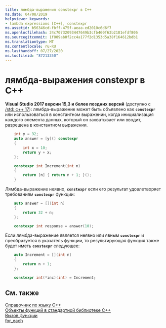 ```yaml
---
title: лямбда-выражения constexpr в C++
ms.date: 04/08/2019
helpviewer_keywords:
- lambda expressions [C++], constexpr
ms.assetid: b56346cd-fbff-475f-aeaa-ed2010c6d6f7
ms.openlocfilehash: 24c70732093447649b3cfb460f63b2181efdf806
ms.sourcegitcommit: 1f009ab0f2cc4a177f2d1353d5a38f164612bdb1
ms.translationtype: MT
ms.contentlocale: ru-RU
ms.lasthandoff: 07/27/2020
ms.locfileid: "87213350"
---
```

# <a name="constexpr-lambda-expressions-in-c"></a>лямбда-выражения constexpr в C++

**Visual Studio 2017 версии 15,3 и более поздних версий** (доступно с [/std: c++ 17](../build/reference/std-specify-language-standard-version.md)): лямбда-выражение может быть объявлено как **`constexpr`** или использоваться в константном выражении, когда инициализация каждого элемента данных, который он захватывает или вводит, разрешена в константном выражении.

```cpp
    int y = 32;
    auto answer = [y]() constexpr
    {
        int x = 10;
        return y + x;
    };

    constexpr int Increment(int n)
    {
        return [n] { return n + 1; }();
    }
```

Лямбда-выражение неявно, **`constexpr`** если его результат удовлетворяет требованиям **`constexpr`** функции:

```cpp
    auto answer = [](int n)
    {
        return 32 + n;
    };

    constexpr int response = answer(10);
```

Если лямбда-выражение является неявно или явным **`constexpr`** и преобразуется в указатель функции, то результирующая функция также будет иметь **`constexpr`** следующее:

```cpp
    auto Increment = [](int n)
    {
        return n + 1;
    };

    constexpr int(*inc)(int) = Increment;
```

## <a name="see-also"></a>См. также

[Справочник по языку C++](../cpp/cpp-language-reference.md)<br/>
[Объекты функций в стандартной библиотеке C++](../standard-library/function-objects-in-the-stl.md)<br/>
[Вызов функции](../cpp/function-call-cpp.md)<br/>
[for_each](../standard-library/algorithm-functions.md#for_each)
